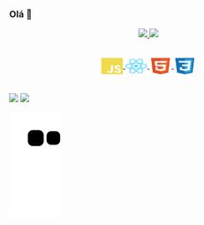 ### Olá 👋
<div align="center">
  <a href="https://github.com/ErickElc">
  <img height="180em" src="https://github-readme-stats.vercel.app/api?username=ErickElc&show_icons=true&theme=tokyonight&include_all_commits=true&count_private=true"/>
  <img height="180em" src="https://github-readme-stats.vercel.app/api/top-langs/?username=ErickElc&layout=compact&langs_count=7&theme=tokyonight"/>
</div>
<div class="Icon" style="text-align: center;" align="center"></br>
  </br>
   <img align="center" alt="Js" style="text-align: center;"height="30" width="40" src="https://raw.githubusercontent.com/devicons/devicon/master/icons/javascript/javascript-plain.svg">
  <img align="center" alt="React" style="text-align: center;"justify="center" height="30" width="40" src="https://raw.githubusercontent.com/devicons/devicon/master/icons/react/react-original.svg">
  <img align="center" alt="HTML" height="30" style="text-align: center;"width="40" src="https://raw.githubusercontent.com/devicons/devicon/master/icons/html5/html5-original.svg">
  <img align="center" alt="CSS" height="30" style="text-align: center;"width="40" src="https://raw.githubusercontent.com/devicons/devicon/master/icons/css3/css3-original.svg">
</div>
<div> 
  </br>
 </br>
  <a href = "mailto:ericklucas@id.uff.br" align="center"><img src="https://img.shields.io/badge/-Gmail-%23333?style=for-the-badge&logo=gmail&logoColor=white" target="_blank"></a>
  <a href="linkedin.com/in/erick-nascimento-1926a8231" align="center" ><img src="https://img.shields.io/badge/-LinkedIn-%230077B5?style=for-the-badge&logo=linkedin&logoColor=white" target="_blank"></a> 
 
  ![Snake animation](https://github.com/ErickElc/ErickElc/blob/output/github-contribution-grid-snake.svg)
 
</div>

